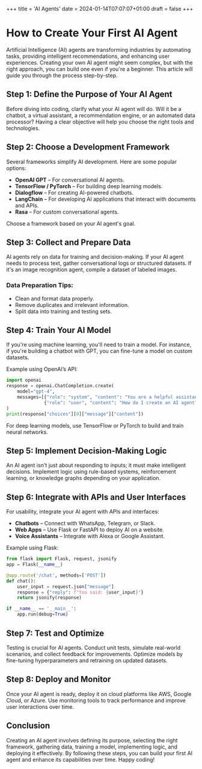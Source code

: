 +++
title = 'AI Agents'
date = 2024-01-14T07:07:07+01:00
draft = false
+++

# How to Create Your First AI Agent

Artificial Intelligence (AI) agents are transforming industries by automating tasks, providing intelligent recommendations, and enhancing user experiences. Creating your own AI agent might seem complex, but with the right approach, you can build one even if you're a beginner. This article will guide you through the process step-by-step.

## Step 1: Define the Purpose of Your AI Agent
Before diving into coding, clarify what your AI agent will do. Will it be a chatbot, a virtual assistant, a recommendation engine, or an automated data processor? Having a clear objective will help you choose the right tools and technologies.

## Step 2: Choose a Development Framework
Several frameworks simplify AI development. Here are some popular options:
- **OpenAI GPT** – For conversational AI agents.
- **TensorFlow / PyTorch** – For building deep learning models.
- **Dialogflow** – For creating AI-powered chatbots.
- **LangChain** – For developing AI applications that interact with documents and APIs.
- **Rasa** – For custom conversational agents.

Choose a framework based on your AI agent's goal.

## Step 3: Collect and Prepare Data
AI agents rely on data for training and decision-making. If your AI agent needs to process text, gather conversational logs or structured datasets. If it's an image recognition agent, compile a dataset of labeled images.

### Data Preparation Tips:
- Clean and format data properly.
- Remove duplicates and irrelevant information.
- Split data into training and testing sets.

## Step 4: Train Your AI Model
If you're using machine learning, you'll need to train a model. For instance, if you're building a chatbot with GPT, you can fine-tune a model on custom datasets.

Example using OpenAI’s API:
```python
import openai
response = openai.ChatCompletion.create(
    model="gpt-4",
    messages=[{"role": "system", "content": "You are a helpful assistant."},
              {"role": "user", "content": "How do I create an AI agent?"}]
)
print(response["choices"][0]["message"]["content"])
```

For deep learning models, use TensorFlow or PyTorch to build and train neural networks.

## Step 5: Implement Decision-Making Logic
An AI agent isn't just about responding to inputs; it must make intelligent decisions. Implement logic using rule-based systems, reinforcement learning, or knowledge graphs depending on your application.

## Step 6: Integrate with APIs and User Interfaces
For usability, integrate your AI agent with APIs and interfaces:
- **Chatbots** – Connect with WhatsApp, Telegram, or Slack.
- **Web Apps** – Use Flask or FastAPI to deploy AI on a website.
- **Voice Assistants** – Integrate with Alexa or Google Assistant.

Example using Flask:
```python
from flask import Flask, request, jsonify
app = Flask(__name__)

@app.route('/chat', methods=['POST'])
def chat():
    user_input = request.json["message"]
    response = {"reply": f"You said: {user_input}"}
    return jsonify(response)

if __name__ == '__main__':
    app.run(debug=True)
```

## Step 7: Test and Optimize
Testing is crucial for AI agents. Conduct unit tests, simulate real-world scenarios, and collect feedback for improvements. Optimize models by fine-tuning hyperparameters and retraining on updated datasets.

## Step 8: Deploy and Monitor
Once your AI agent is ready, deploy it on cloud platforms like AWS, Google Cloud, or Azure. Use monitoring tools to track performance and improve user interactions over time.

## Conclusion
Creating an AI agent involves defining its purpose, selecting the right framework, gathering data, training a model, implementing logic, and deploying it effectively. By following these steps, you can build your first AI agent and enhance its capabilities over time. Happy coding!


